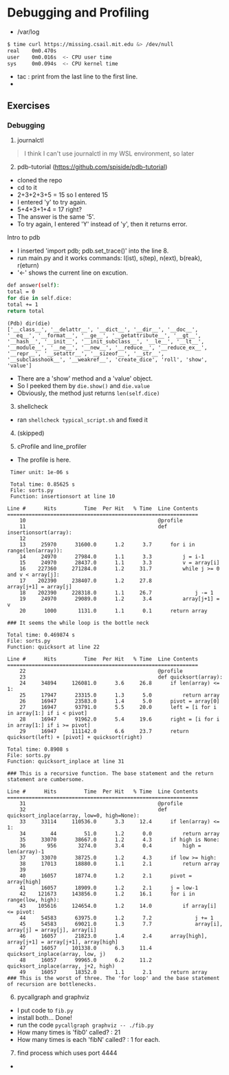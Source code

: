 # Debugging and Profiling

 - /var/log

```sh
$ time curl https://missing.csail.mit.edu &> /dev/null
real    0m0.470s
user    0m0.016s  <- CPU user time
sys     0m0.094s  <- CPU kernel time
```

 - tac : print from the last line to the first line.
 - 


## Exercises

### Debugging

1. journalctl
> I think I can't use journalctl in my WSL environment, so later

2. pdb-tutorial (https://github.com/spiside/pdb-tutorial)

 - cloned the repo
 - cd to it
 - 2+3+2+3+5 = 15 so I entered 15
 - I entered 'y' to try again.
 - 5+4+3+1+4 = 17 right?
 - The answer is the same '5'.
 - To try again, I entered 'Y' instead of 'y', then it returns error.

Intro to pdb

 - I inserted 'import pdb; pdb.set_trace()' into the line 8.
 - run main.py and it works
 commands: l(ist), s(tep), n(ext), b(reak), r(eturn)
 - '<-' shows the current line on excution.
 ```sh
 def answer(self):
 total = 0
 for die in self.dice:
 total += 1
 return total 
 ```
 ```
 (Pdb) dir(die)
 ['__class__', '__delattr__', '__dict__', '__dir__', '__doc__', '__eq__', '__format__', '__ge__', '__getattribute__', '__gt__', '__hash__', '__init__', '__init_subclass__', '__le__', '__lt__', '__module__', '__ne__', '__new__', '__reduce__', '__reduce_ex__', '__repr__', '__setattr__', '__sizeof__', '__str__', '__subclasshook__', '__weakref__', 'create_dice', 'roll', 'show', 'value']
 ```
 - There are a 'show' method and a 'value' object.
 - So I peeked them by `die.show()` and `die.value`
 - Obviously, the method just returns `len(self.dice)`

3. shellcheck
 - ran `shellcheck typical_script.sh` and fixed it

4. (skipped)

5. cProfile and line_profiler
 - The profile is here.

```
 Timer unit: 1e-06 s

 Total time: 0.85625 s
 File: sorts.py
 Function: insertionsort at line 10

Line #      Hits         Time  Per Hit   % Time  Line Contents
==============================================================
    10                                           @profile
    11                                           def insertionsort(array):
    12                                           
    13     25970      31600.0      1.2      3.7      for i in range(len(array)):
    14     24970      27984.0      1.1      3.3          j = i-1
    15     24970      28437.0      1.1      3.3          v = array[i]
    16    227360     271284.0      1.2     31.7          while j >= 0 and v < array[j]:
    17    202390     238407.0      1.2     27.8              array[j+1] = array[j]
    18    202390     228318.0      1.1     26.7              j -= 1
    19     24970      29089.0      1.2      3.4          array[j+1] = v
    20      1000       1131.0      1.1      0.1      return array

### It seems the while loop is the bottle neck

Total time: 0.469874 s
File: sorts.py
Function: quicksort at line 22

Line #      Hits         Time  Per Hit   % Time  Line Contents
==============================================================
    22                                           @profile
    23                                           def quicksort(array):
    24     34894     126081.0      3.6     26.8      if len(array) <= 1:
    25     17947      23315.0      1.3      5.0          return array
    26     16947      23583.0      1.4      5.0      pivot = array[0]
    27     16947      93791.0      5.5     20.0      left = [i for i in array[1:] if i < pivot]
    28     16947      91962.0      5.4     19.6      right = [i for i in array[1:] if i >= pivot]
    29     16947     111142.0      6.6     23.7      return quicksort(left) + [pivot] + quicksort(right)

Total time: 0.8908 s
File: sorts.py
Function: quicksort_inplace at line 31

### This is a recursive function. The base statement and the return statement are cumbersome.

Line #      Hits         Time  Per Hit   % Time  Line Contents
==============================================================
    31                                           @profile
    32                                           def quicksort_inplace(array, low=0, high=None):
    33     33114     110536.0      3.3     12.4      if len(array) <= 1:
    34        44         51.0      1.2      0.0          return array
    35     33070      38667.0      1.2      4.3      if high is None:
    36       956       3274.0      3.4      0.4          high = len(array)-1
    37     33070      38725.0      1.2      4.3      if low >= high:
    38     17013      18880.0      1.1      2.1          return array
    39                                           
    40     16057      18774.0      1.2      2.1      pivot = array[high]
    41     16057      18909.0      1.2      2.1      j = low-1
    42    121673     143856.0      1.2     16.1      for i in range(low, high):
    43    105616     124654.0      1.2     14.0          if array[i] <= pivot:
    44     54583      63975.0      1.2      7.2              j += 1
    45     54583      69021.0      1.3      7.7              array[i], array[j] = array[j], array[i]
    46     16057      21823.0      1.4      2.4      array[high], array[j+1] = array[j+1], array[high]
    47     16057     101338.0      6.3     11.4      quicksort_inplace(array, low, j)
    48     16057      99965.0      6.2     11.2      quicksort_inplace(array, j+2, high)
    49     16057      18352.0      1.1      2.1      return array
### This is the worst of three. The 'for loop' and the base statement of recursion are bottlenecks.
```

6. pycallgraph and graphviz
 - I put code to `fib.py`
 - install both... Done!
 - run the code `pycallgraph graphviz -- ./fib.py`
 - How many times is 'fib0' called? : 21
 - How many times is each 'fibN' called? : 1 for each.



7. find process which uses port 4444
 - 